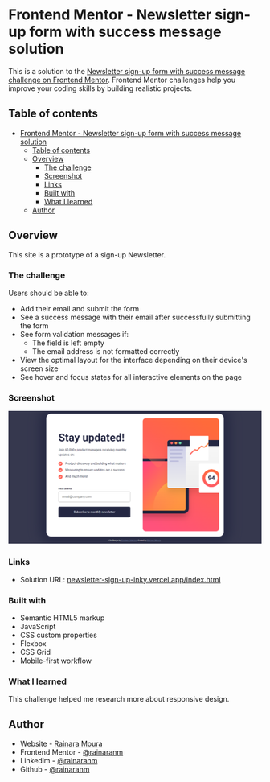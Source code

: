 # Frontend Mentor - Newsletter sign-up form with success message solution

This is a solution to the [Newsletter sign-up form with success message challenge on Frontend Mentor](https://www.frontendmentor.io/challenges/newsletter-signup-form-with-success-message-3FC1AZbNrv). Frontend Mentor challenges help you improve your coding skills by building realistic projects. 

## Table of contents

- [Frontend Mentor - Newsletter sign-up form with success message solution](#frontend-mentor---newsletter-sign-up-form-with-success-message-solution)
  - [Table of contents](#table-of-contents)
  - [Overview](#overview)
    - [The challenge](#the-challenge)
    - [Screenshot](#screenshot)
    - [Links](#links)
    - [Built with](#built-with)
    - [What I learned](#what-i-learned)
  - [Author](#author)

## Overview
This site is a prototype of a sign-up Newsletter.

### The challenge

Users should be able to:

- Add their email and submit the form
- See a success message with their email after successfully submitting the form
- See form validation messages if:
  - The field is left empty
  - The email address is not formatted correctly
- View the optimal layout for the interface depending on their device's screen size
- See hover and focus states for all interactive elements on the page

### Screenshot

![](./screenshot.png)

### Links

- Solution URL: [newsletter-sign-up-inky.vercel.app/index.html](https://newsletter-sign-up-inky.vercel.app/index.html)

### Built with

- Semantic HTML5 markup
- JavaScript
- CSS custom properties
- Flexbox
- CSS Grid
- Mobile-first workflow

### What I learned

This challenge helped me research more about responsive design.

## Author

- Website - [Rainara Moura](https://rainaranm.github.io)
- Frontend Mentor - [@rainaranm](https://www.frontendmentor.io/profile/rainaranm)
- Linkedim - [@rainaranm](https://www.linkedin.com/in/rainaranm/)
- Github - [@rainaranm](https://github.com/rainaranm)